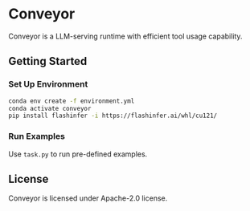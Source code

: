 # Conveyor

Conveyor is a LLM-serving runtime with efficient tool usage capability.

## Getting Started

### Set Up Environment

```bash
conda env create -f environment.yml
conda activate conveyor
pip install flashinfer -i https://flashinfer.ai/whl/cu121/
```

### Run Examples

Use `task.py` to run pre-defined examples.

## License 

Conveyor is licensed under Apache-2.0 license.